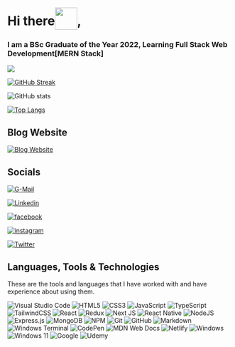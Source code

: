 # Hi there<img style="vertical-align: -30%" src="https://media.giphy.com/media/KGMzZvWa5su2O5LCVR/giphy.gif" width="50" height="50">,

### I am a BSc Graduate of the Year 2022, Learning Full Stack Web Development[MERN Stack] 

![](https://komarev.com/ghpvc/?username=Sreenivasulu-Kalluru&color=E83A59&style=for-the-badge)

[![GitHub Streak](https://github-readme-streak-stats.herokuapp.com?user=Sreenivasulu-Kalluru&theme=aura-dark&hide_border=true)](https://git.io/streak-stats)

![GitHub stats](https://github-readme-stats-sreenivasulu-kalluru.vercel.app/api?username=Sreenivasulu-Kalluru&show_icons=true&theme=aura_dark&border_color=252334)

[![Top Langs](https://github-readme-stats-sreenivasulu-kalluru.vercel.app/api/top-langs/?username=sreenivasulu-kalluru&layout=compact&theme=aura_dark&border_color=252334)](https://github.com/sreenivasulu-kalluru/github-readme-stats)

## **Blog Website**

<a href="https://hashnode.com/@VasuK24"><img alt="Blog Website" src="https://img.shields.io/badge/Hashnode-Follow%20Me-2962FF?style=for-the-badge&logo=hashnode&logoColor=white"></a>

## **Socials**

<a href="mailto: vaasuk24@gmail.com"><img alt="G-Mail" src="https://img.shields.io/badge/Gmail-Mail%20To%20Me-D14836?style=for-the-badge&logo=gmail&logoColor=white"></a>

<a href="https://www.linkedin.com/in/vasu-k-8069201b0"><img alt="Linkedin" src="https://img.shields.io/badge/linkedin-Connect%20With%20Me-%230077B5.svg?style=for-the-badge&logo=linkedin&logoColor=white"></a>

<a href="https://www.facebook.com/vasu.kalluru24/"><img alt="facebook" src="https://img.shields.io/badge/Facebook-Follow%20Me-%231877F2.svg?style=for-the-badge&logo=Facebook&logoColor=white"></a>

<a href="https://www.instagram.com/iam_vs24/"><img alt="instagram" src="https://img.shields.io/badge/Instagram-Follow%20Me-%23E4405F.svg?style=for-the-badge&logo=Instagram&logoColor=white"></a>

<a href="https://twitter.com/vasuk24"><img alt="Twitter" src="https://img.shields.io/badge/Twitter-Tweet%20Me-%231DA1F2.svg?style=for-the-badge&logo=Twitter&logoColor=white"></a>

## Languages, Tools & Technologies

These are the tools and languages that I have worked with and have experience about using them.

![Visual Studio Code](https://img.shields.io/badge/Visual%20Studio%20Code-0078d7.svg?style=for-the-badge&logo=visual-studio-code&logoColor=white)
![HTML5](https://img.shields.io/badge/html5-%23E34F26.svg?style=for-the-badge&logo=html5&logoColor=white)
![CSS3](https://img.shields.io/badge/css3-%231572B6.svg?style=for-the-badge&logo=css3&logoColor=white)
![JavaScript](https://img.shields.io/badge/javascript-%23323330.svg?style=for-the-badge&logo=javascript&logoColor=%23F7DF1E)
![TypeScript](https://img.shields.io/badge/typescript-%23007ACC.svg?style=for-the-badge&logo=typescript&logoColor=white)
![TailwindCSS](https://img.shields.io/badge/tailwindcss-%2338B2AC.svg?style=for-the-badge&logo=tailwind-css&logoColor=white)
![React](https://img.shields.io/badge/react-%2320232a.svg?style=for-the-badge&logo=react&logoColor=%2361DAFB)
![Redux](https://img.shields.io/badge/redux-%23593d88.svg?style=for-the-badge&logo=redux&logoColor=white)
![Next JS](https://img.shields.io/badge/Next-black?style=for-the-badge&logo=next.js&logoColor=white)
![React Native](https://img.shields.io/badge/react_native-%2320232a.svg?style=for-the-badge&logo=react&logoColor=%2361DAFB)
![NodeJS](https://img.shields.io/badge/node.js-6DA55F?style=for-the-badge&logo=node.js&logoColor=white)
![Express.js](https://img.shields.io/badge/express.js-%23404d59.svg?style=for-the-badge&logo=express&logoColor=%2361DAFB)
![MongoDB](https://img.shields.io/badge/MongoDB-%234ea94b.svg?style=for-the-badge&logo=mongodb&logoColor=white)
![NPM](https://img.shields.io/badge/NPM-%23CB3837.svg?style=for-the-badge&logo=npm&logoColor=white)
![Git](https://img.shields.io/badge/git-%23F05033.svg?style=for-the-badge&logo=git&logoColor=white)
![GitHub](https://img.shields.io/badge/github-%23121011.svg?style=for-the-badge&logo=github&logoColor=white)
![Markdown](https://img.shields.io/badge/markdown-%23000000.svg?style=for-the-badge&logo=markdown&logoColor=white)
![Windows Terminal](https://img.shields.io/badge/Windows%20Terminal-%234D4D4D.svg?style=for-the-badge&logo=windows-terminal&logoColor=white)
![CodePen](https://img.shields.io/badge/Codepen-000000?style=for-the-badge&logo=codepen&logoColor=white)
![MDN Web Docs](https://img.shields.io/badge/MDN_Web_Docs-black?style=for-the-badge&logo=mdnwebdocs&logoColor=white)
![Netlify](https://img.shields.io/badge/netlify-%23000000.svg?style=for-the-badge&logo=netlify&logoColor=#00C7B7)
![Windows](https://img.shields.io/badge/Windows-0078D6?style=for-the-badge&logo=windows&logoColor=white)
![Windows 11](https://img.shields.io/badge/Windows%2011-%230079d5.svg?style=for-the-badge&logo=Windows%2011&logoColor=white)
![Google](https://img.shields.io/badge/google-4285F4?style=for-the-badge&logo=google&logoColor=white)
![Udemy](https://img.shields.io/badge/Udemy-A435F0?style=for-the-badge&logo=Udemy&logoColor=white)
